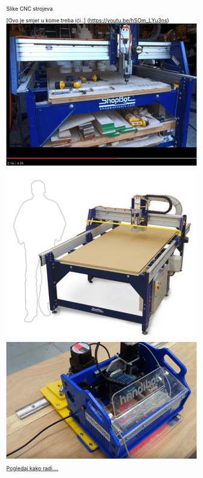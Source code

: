 Slike CNC strojeva

[Ovo je smjer u kome treba ići..] (https://youtu.be/hSOm_LYu3ns)
![](https://github.com/acivinesod/letvice/blob/master/Dokumenti/CNC-linkovi/CNC_3.png)



![CNC likovi i slike ](https://github.com/acivinesod/letvice/blob/master/Dokumenti/CNC-linkovi/CNC_1.png)

![CNC likovi i slike ](https://github.com/acivinesod/letvice/blob/master/Dokumenti/CNC-linkovi/CNC_2.png)

[Pogledaj kako radi....](https://youtu.be/oWAAoqkpuBg)
